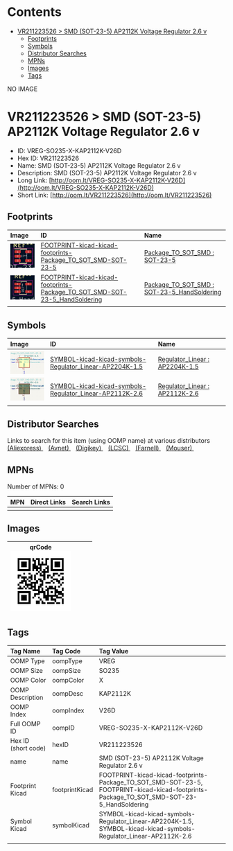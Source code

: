 



Contents
========

* [VR211223526 > SMD (SOT-23-5) AP2112K Voltage Regulator 2.6 v](#vr211223526--smd-sot-23-5-ap2112k-voltage-regulator-26-v)
	* [Footprints](#footprints)
	* [Symbols](#symbols)
	* [Distributor Searches](#distributor-searches)
	* [MPNs](#mpns)
	* [Images](#images)
	* [Tags](#tags)
  
NO IMAGE  
# VR211223526 > SMD (SOT-23-5) AP2112K Voltage Regulator 2.6 v

- ID: VREG-SO235-X-KAP2112K-V26D
- Hex ID: VR211223526
- Name: SMD (SOT-23-5) AP2112K Voltage Regulator 2.6 v
- Description: SMD (SOT-23-5) AP2112K Voltage Regulator 2.6 v
- Long Link: [http://oom.lt/VREG-SO235-X-KAP2112K-V26D](http://oom.lt/VREG-SO235-X-KAP2112K-V26D)
- Short Link: [http://oom.lt/VR211223526](http://oom.lt/VR211223526)

## Footprints
  

|Image|ID|Name|
| :--- | :--- | :--- |
|[![](https://raw.githubusercontent.com/oomlout/oomlout_OOMP_eda_V2/main/FOOTPRINT/kicad/kicad-footprints/Package_TO_SOT_SMD/SOT-23-5/image_140.png)](https://github.com/oomlout/oomlout_OOMP_eda_V2/tree/main/FOOTPRINT/kicad/kicad-footprints/Package_TO_SOT_SMD/SOT-23-5/)|[FOOTPRINT-kicad-kicad-footprints-Package_TO_SOT_SMD-SOT-23-5](https://github.com/oomlout/oomlout_OOMP_eda_V2/tree/main/FOOTPRINT/kicad/kicad-footprints/Package_TO_SOT_SMD/SOT-23-5/)|[Package_TO_SOT_SMD : SOT-23-5](https://github.com/oomlout/oomlout_OOMP_eda_V2/tree/main/FOOTPRINT/kicad/kicad-footprints/Package_TO_SOT_SMD/SOT-23-5/)|
|[![](https://raw.githubusercontent.com/oomlout/oomlout_OOMP_eda_V2/main/FOOTPRINT/kicad/kicad-footprints/Package_TO_SOT_SMD/SOT-23-5_HandSoldering/image_140.png)](https://github.com/oomlout/oomlout_OOMP_eda_V2/tree/main/FOOTPRINT/kicad/kicad-footprints/Package_TO_SOT_SMD/SOT-23-5_HandSoldering/)|[FOOTPRINT-kicad-kicad-footprints-Package_TO_SOT_SMD-SOT-23-5_HandSoldering](https://github.com/oomlout/oomlout_OOMP_eda_V2/tree/main/FOOTPRINT/kicad/kicad-footprints/Package_TO_SOT_SMD/SOT-23-5_HandSoldering/)|[Package_TO_SOT_SMD : SOT-23-5_HandSoldering](https://github.com/oomlout/oomlout_OOMP_eda_V2/tree/main/FOOTPRINT/kicad/kicad-footprints/Package_TO_SOT_SMD/SOT-23-5_HandSoldering/)|
||||

## Symbols
  

|Image|ID|Name|
| :--- | :--- | :--- |
|[![](https://raw.githubusercontent.com/oomlout/oomlout_OOMP_eda_V2/main/SYMBOL/kicad/kicad-symbols/Regulator_Linear/AP2204K-1.5/image_140.png)](https://github.com/oomlout/oomlout_OOMP_eda_V2/tree/main/SYMBOL/kicad/kicad-symbols/Regulator_Linear/AP2204K-1.5/)|[SYMBOL-kicad-kicad-symbols-Regulator_Linear-AP2204K-1.5](https://github.com/oomlout/oomlout_OOMP_eda_V2/tree/main/SYMBOL/kicad/kicad-symbols/Regulator_Linear/AP2204K-1.5/)|[Regulator_Linear : AP2204K-1.5](https://github.com/oomlout/oomlout_OOMP_eda_V2/tree/main/SYMBOL/kicad/kicad-symbols/Regulator_Linear/AP2204K-1.5/)|
|[![](https://raw.githubusercontent.com/oomlout/oomlout_OOMP_eda_V2/main/SYMBOL/kicad/kicad-symbols/Regulator_Linear/AP2112K-2.6/image_140.png)](https://github.com/oomlout/oomlout_OOMP_eda_V2/tree/main/SYMBOL/kicad/kicad-symbols/Regulator_Linear/AP2112K-2.6/)|[SYMBOL-kicad-kicad-symbols-Regulator_Linear-AP2112K-2.6](https://github.com/oomlout/oomlout_OOMP_eda_V2/tree/main/SYMBOL/kicad/kicad-symbols/Regulator_Linear/AP2112K-2.6/)|[Regulator_Linear : AP2112K-2.6](https://github.com/oomlout/oomlout_OOMP_eda_V2/tree/main/SYMBOL/kicad/kicad-symbols/Regulator_Linear/AP2112K-2.6/)|
||||

## Distributor Searches
  
Links to search for this item (using OOMP name) at various distributors  
[(Aliexpress) ](https://www.aliexpress.com/wholesale?SearchText=1117SMD+SOT-23-5+AP2112K+Voltage+Regulator+2.6+v)&nbsp;&nbsp;&nbsp;[(Avnet) ](https://www.avnet.com/shop/us/search/SMD+SOT-23-5+AP2112K+Voltage+Regulator+2.6+v)&nbsp;&nbsp;&nbsp;[(Digikey) ](https://www.digikey.co.uk/en/products/result?s=SMD+SOT-23-5+AP2112K+Voltage+Regulator+2.6+v)&nbsp;&nbsp;&nbsp;[(LCSC) ](https://www.lcsc.com/search?q=SMD+SOT-23-5+AP2112K+Voltage+Regulator+2.6+v)&nbsp;&nbsp;&nbsp;[(Farnell) ](https://uk.farnell.com/search?st=SMD+SOT-23-5+AP2112K+Voltage+Regulator+2.6+v)&nbsp;&nbsp;&nbsp;[(Mouser) ](https://www.mouser.com/c/?q=SMD+SOT-23-5+AP2112K+Voltage+Regulator+2.6+v)&nbsp;&nbsp;&nbsp;
## MPNs
  
Number of MPNs: 0  

|MPN|Direct Links|Search Links|
| :--- | :--- | :--- |
||||

## Images
  

|qrCode<br>[![](https://raw.githubusercontent.com/oomlout/oomlout_OOMP_parts_V2/main/VREG/SO235/X/KAP2112K/V26D/qrCode_140.png)](https://github.com/oomlout/oomlout_OOMP_parts_V2/tree/main/VREG/SO235/X/KAP2112K/V26D/qrCode.png)||||
| :---: | :---: | :---: | :---: |

## Tags
  

|Tag Name|Tag Code|Tag Value|
| :--- | :--- | :--- |
|OOMP Type|oompType|VREG|
|OOMP Size|oompSize|SO235|
|OOMP Color|oompColor|X|
|OOMP Description|oompDesc|KAP2112K|
|OOMP Index|oompIndex|V26D|
|Full OOMP ID|oompID|VREG-SO235-X-KAP2112K-V26D|
|Hex ID (short code)|hexID|VR211223526|
|name|name|SMD (SOT-23-5) AP2112K Voltage Regulator 2.6 v|
|Footprint Kicad|footprintKicad|FOOTPRINT-kicad-kicad-footprints-Package_TO_SOT_SMD-SOT-23-5, FOOTPRINT-kicad-kicad-footprints-Package_TO_SOT_SMD-SOT-23-5_HandSoldering|
|Symbol Kicad|symbolKicad|SYMBOL-kicad-kicad-symbols-Regulator_Linear-AP2204K-1.5, SYMBOL-kicad-kicad-symbols-Regulator_Linear-AP2112K-2.6|
||||
